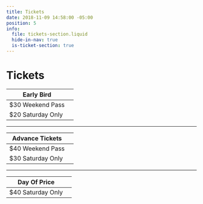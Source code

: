 ```yaml
---
title: Tickets
date: 2018-11-09 14:58:00 -05:00
position: 5
info:
  file: tickets-section.liquid
  hide-in-nav: true
  is-ticket-section: true
---
```


# Tickets

| Early Bird             |                   |
|------------------------|------------------:|
| $30 Weekend Pass       |                   |
| $20 Saturday Only      |                   |

---

| Advance Tickets           |                   |
|---------------------------|------------------:|
| $40 Weekend Pass          |                   |
| $30 Saturday Only         |                   |

---

| Day Of Price              |                   |
|---------------------------|------------------:|
| $40 Saturday Only         |                   |
